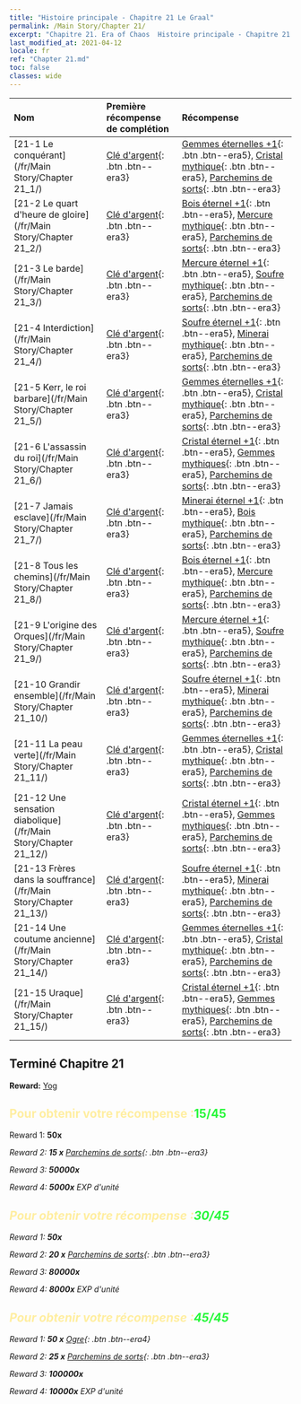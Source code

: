 ```yaml
---
title: "Histoire principale - Chapitre 21 Le Graal"
permalink: /Main Story/Chapter 21/
excerpt: "Chapitre 21. Era of Chaos  Histoire principale - Chapitre 21. Le Graal"
last_modified_at: 2021-04-12
locale: fr
ref: "Chapter 21.md"
toc: false
classes: wide
---
```


  | Nom |  Première récompense de complétion | Récompense |
  |:------------|:------------|:------------| 
  | [21-1 Le conquérant](/fr/Main Story/Chapter 21_1/) | [Clé d'argent](/fr/Items/con_693/){: .btn .btn--era3} | [Gemmes éternelles +1](/fr/Items/mat_72/){: .btn .btn--era5}, [Cristal mythique](/fr/Items/mat_66/){: .btn .btn--era5}, [Parchemins de sorts](/fr/Items/con_694/){: .btn .btn--era3} |
  | [21-2 Le quart d'heure de gloire](/fr/Main Story/Chapter 21_2/) | [Clé d'argent](/fr/Items/con_693/){: .btn .btn--era3} | [Bois éternel +1](/fr/Items/mat_69/){: .btn .btn--era5}, [Mercure mythique](/fr/Items/mat_63/){: .btn .btn--era5}, [Parchemins de sorts](/fr/Items/con_694/){: .btn .btn--era3} |
  | [21-3 Le barde](/fr/Main Story/Chapter 21_3/) | [Clé d'argent](/fr/Items/con_693/){: .btn .btn--era3} | [Mercure éternel +1](/fr/Items/mat_70/){: .btn .btn--era5}, [Soufre mythique](/fr/Items/mat_64/){: .btn .btn--era5}, [Parchemins de sorts](/fr/Items/con_694/){: .btn .btn--era3} |
  | [21-4 Interdiction](/fr/Main Story/Chapter 21_4/) | [Clé d'argent](/fr/Items/con_693/){: .btn .btn--era3} | [Soufre éternel +1](/fr/Items/mat_71/){: .btn .btn--era5}, [Minerai mythique](/fr/Items/mat_61/){: .btn .btn--era5}, [Parchemins de sorts](/fr/Items/con_694/){: .btn .btn--era3} |
  | [21-5 Kerr, le roi barbare](/fr/Main Story/Chapter 21_5/) | [Clé d'argent](/fr/Items/con_693/){: .btn .btn--era3} | [Gemmes éternelles +1](/fr/Items/mat_72/){: .btn .btn--era5}, [Cristal mythique](/fr/Items/mat_66/){: .btn .btn--era5}, [Parchemins de sorts](/fr/Items/con_694/){: .btn .btn--era3} |
  | [21-6 L'assassin du roi](/fr/Main Story/Chapter 21_6/) | [Clé d'argent](/fr/Items/con_693/){: .btn .btn--era3} | [Cristal éternel +1](/fr/Items/mat_73/){: .btn .btn--era5}, [Gemmes mythiques](/fr/Items/mat_65/){: .btn .btn--era5}, [Parchemins de sorts](/fr/Items/con_694/){: .btn .btn--era3} |
  | [21-7 Jamais esclave](/fr/Main Story/Chapter 21_7/) | [Clé d'argent](/fr/Items/con_693/){: .btn .btn--era3} | [Minerai éternel +1](/fr/Items/mat_68/){: .btn .btn--era5}, [Bois mythique](/fr/Items/mat_62/){: .btn .btn--era5}, [Parchemins de sorts](/fr/Items/con_694/){: .btn .btn--era3} |
  | [21-8 Tous les chemins](/fr/Main Story/Chapter 21_8/) | [Clé d'argent](/fr/Items/con_693/){: .btn .btn--era3} | [Bois éternel +1](/fr/Items/mat_69/){: .btn .btn--era5}, [Mercure mythique](/fr/Items/mat_63/){: .btn .btn--era5}, [Parchemins de sorts](/fr/Items/con_694/){: .btn .btn--era3} |
  | [21-9 L'origine des Orques](/fr/Main Story/Chapter 21_9/) | [Clé d'argent](/fr/Items/con_693/){: .btn .btn--era3} | [Mercure éternel +1](/fr/Items/mat_70/){: .btn .btn--era5}, [Soufre mythique](/fr/Items/mat_64/){: .btn .btn--era5}, [Parchemins de sorts](/fr/Items/con_694/){: .btn .btn--era3} |
  | [21-10 Grandir ensemble](/fr/Main Story/Chapter 21_10/) | [Clé d'argent](/fr/Items/con_693/){: .btn .btn--era3} | [Soufre éternel +1](/fr/Items/mat_71/){: .btn .btn--era5}, [Minerai mythique](/fr/Items/mat_61/){: .btn .btn--era5}, [Parchemins de sorts](/fr/Items/con_694/){: .btn .btn--era3} |
  | [21-11 La peau verte](/fr/Main Story/Chapter 21_11/) | [Clé d'argent](/fr/Items/con_693/){: .btn .btn--era3} | [Gemmes éternelles +1](/fr/Items/mat_72/){: .btn .btn--era5}, [Cristal mythique](/fr/Items/mat_66/){: .btn .btn--era5}, [Parchemins de sorts](/fr/Items/con_694/){: .btn .btn--era3} |
  | [21-12 Une sensation diabolique](/fr/Main Story/Chapter 21_12/) | [Clé d'argent](/fr/Items/con_693/){: .btn .btn--era3} | [Cristal éternel +1](/fr/Items/mat_73/){: .btn .btn--era5}, [Gemmes mythiques](/fr/Items/mat_65/){: .btn .btn--era5}, [Parchemins de sorts](/fr/Items/con_694/){: .btn .btn--era3} |
  | [21-13 Frères dans la souffrance](/fr/Main Story/Chapter 21_13/) | [Clé d'argent](/fr/Items/con_693/){: .btn .btn--era3} | [Soufre éternel +1](/fr/Items/mat_71/){: .btn .btn--era5}, [Minerai mythique](/fr/Items/mat_61/){: .btn .btn--era5}, [Parchemins de sorts](/fr/Items/con_694/){: .btn .btn--era3} |
  | [21-14 Une coutume ancienne](/fr/Main Story/Chapter 21_14/) | [Clé d'argent](/fr/Items/con_693/){: .btn .btn--era3} | [Gemmes éternelles +1](/fr/Items/mat_72/){: .btn .btn--era5}, [Cristal mythique](/fr/Items/mat_66/){: .btn .btn--era5}, [Parchemins de sorts](/fr/Items/con_694/){: .btn .btn--era3} |
  | [21-15 Uraque](/fr/Main Story/Chapter 21_15/) | [Clé d'argent](/fr/Items/con_693/){: .btn .btn--era3} | [Cristal éternel +1](/fr/Items/mat_73/){: .btn .btn--era5}, [Gemmes mythiques](/fr/Items/mat_65/){: .btn .btn--era5}, [Parchemins de sorts](/fr/Items/con_694/){: .btn .btn--era3} |


## Terminé Chapitre 21

 **Reward:** [Yog](/fr/heroes/Yog/)



## <span style="color: #ffeea0">Pour obtenir votre récompense :</span><span style="color: #27f73a">15/45</span>

 Reward 1:  **50x** <i class="fas fa-gem"/>

 Reward 2: **15 x** [Parchemins de sorts](/fr/Items/con_694/){: .btn .btn--era3}

 Reward 3:  **50000x** <i class="fas fa-coins"/>

 Reward 4:  **5000x** EXP d'unité



## <span style="color: #ffeea0">Pour obtenir votre récompense :</span><span style="color: #27f73a">30/45</span>

 Reward 1:  **50x** <i class="fas fa-gem"/>

 Reward 2: **20 x** [Parchemins de sorts](/fr/Items/con_694/){: .btn .btn--era3}

 Reward 3:  **80000x** <i class="fas fa-coins"/>

 Reward 4:  **8000x** EXP d'unité



## <span style="color: #ffeea0">Pour obtenir votre récompense :</span><span style="color: #27f73a">45/45</span>

 Reward 1: **50 x** [Ogre](/fr/Items/unt_220/){: .btn .btn--era4}

 Reward 2: **25 x** [Parchemins de sorts](/fr/Items/con_694/){: .btn .btn--era3}

 Reward 3:  **100000x** <i class="fas fa-coins"/>

 Reward 4:  **10000x** EXP d'unité

